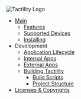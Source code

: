 ![](images/menu-logo.png "Tactility Logo")

- [Main](/)
  - [Features](features.md)
  - [Supported Devices](supported-devices.md)
  - [Installing](installing.md)
- Development
  - [Application Lifecycle](application-lifecycle.md)
  - [Internal Apps](building-internal-apps.md)
  - [External Apps](building-external-apps.md)
  - [Building Tactility](building-tactility.md)
    - [Build Scripts](build-scripts.md)
    - [Project Structure](project-structure.md)
- [Licenses & Copyrights](LICENSE.md)

